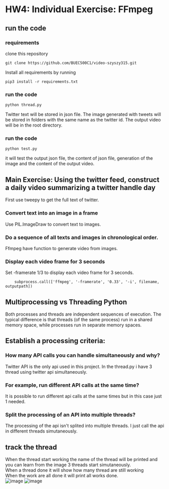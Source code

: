 # HW4:  Individual Exercise:  FFmpeg
## run the code
### requirements
clone this repository
```
git clone https://github.com/BUEC500C1/video-szyszy315.git
```
Install all requirements by running
```
pip3 install -r requirements.txt
```
### run the code
```
python thread.py
```
Twitter text will be stored in json file. The image generated with tweets will be stored in folders with the same name as the twitter id. The output video will be in the root directory.<br>
### run the code
```
python test.py
```
it will test the output json file, the content of json file, generation of the image and the content of the output video.

## Main Exercise:  Using the twitter feed, construct a daily video summarizing a twitter handle day
First use tweepy to get the full text of twitter.
### Convert text into an image in a frame
Use PIL.ImageDraw to convert text to images.
### Do a sequence of all texts and images in chronological order.
Ffmpeg have function to generate video from images.
### Display each video frame for 3 seconds
Set -framerate 1/3 to display each video frame for 3 seconds.
```
    subprocess.call(['ffmpeg', '-framerate', '0.33', '-i', filename, outputpath])
```
## Multiprocessing vs Threading Python
Both processes and threads are independent sequences of execution. The typical difference is that threads (of the same process) run in a shared memory space, while processes run in separate memory spaces.

## Establish a processing criteria:
### How many API calls you can handle simultaneously and why?
Twitter API is the only api used in this project. In the thread.py i have 3 thread using twitter api simultaneously. 
### For example, run different API calls at the same time?
It is possible to run different api calls at the same times but in this case just 1 needed. 
### Split the processing of an API into multiple threads?
The processing of the api isn't splited into multiple threads. I just call the api in different threads simutaneously.
## track the thread
When the thread start working the name of the thread will be printed and you can learn from the image 3 threads start simutaneously.<br>
When a thread done it will show how many thread are still working<br>
When the work are all done it will print all works done.<br>
![image](https://github.com/BUEC500C1/video-szyszy315/blob/master/ec500hw4.png)
![image](https://github.com/BUEC500C1/video-szyszy315/blob/master/threadtrack.png)
